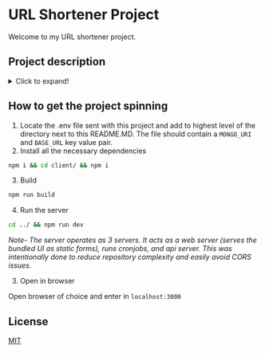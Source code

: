 # URL Shortener Project

Welcome to my URL shortener project.

## Project description

<details>
 <summary>Click to expand!</summary>

### Tech Stack

FE: React/Mantine

BE: NodeJS/Express/MongoDB

### Scope

The intention of this project is to mimic a production URL shortener application and all of its major features, to a feasible extent. Thus, many considerations were sifted through, being analyzed whether or not they would be appropriately within scope. Limitations include cost, effort and time.

### Functional requirements

1. User should be able to input a valid URL link and receive a shortened link.
2. When accessing the shortened link, the user should be redirected to the original URL.
3. Shortened URLs will expire after 2 years of inactivity.
4. Shortened URLs will have an expiration date of 4 years.

### Non-functional requirements

1. Shortened URLs must be random unique and human readable
2. Availability (returns error if code does not exist)

### Project features

According to scope, the major factor in building project feature considerations was cost. Thus, the majority of the project features consider storage as the limiting factor.

#### 1. URL length limitation

| Browser | Address bar | document.location or anchor tag |
| ------- | ----------- | ------------------------------- |
| Chrome  | 32779       | >64k                            |
| Android | >64k        | >64k                            |
| Firefox | 32779       | >64k                            |
| Safari  | 2047        | 5120                            |
| IE11    | 2047        | 5120                            |
| Edge 16 | 2047        | 10240                           |

https://stackoverflow.com/questions/417142/what-is-the-maximum-length-of-a-url-in-different-browsers

<strong>tl;dr- 2000 character limit</strong>

#### 2. Storage (character bytes)

Database provided is a MongoDB cloud cluster with a max storage of 512MB.

##### Data Model

| Key            | Max size   | Data type |
| -------------- | ---------- | --------- |
| \_id           | 12 Bytes   | ObjectId  |
| code           | 4 Bytes    | String    |
| link           | 2000 Bytes | String    |
| creationDate   | 70 Bytes   | String    |
| expirationDate | 70 Bytes   | String    |
| inactiveDate   | 70 Bytes   | String    |

max size = 2226bytes

<em>Note- dates should be stored as the DATE data type which would reduce it to 8bytes, but for development ease, it's stored as a string </em>

<strong>tl;dr- 512megabytes / 2226bytes = 241181 max entries</strong>

#### 3. URL (shortened) readability

Considerations for readability is to keep the code as short as possible, while still providing enough available permutations that every entry can be unique (over 241181 max entries).

<details>
<summary>Option 1</summary>

(0-9, a-f) UUID

solve for min x where "16\*x > 241181"; x = 5 characters

</details>

<details>
<summary>Option 2</summary>

(a-z) BASE26

solve for min x where "26\*x > 241181"; x = <strong>4 characters</strong>

</details>

<strong>tl;dr- code max is 4 characters long</strong>

#### 4. URL Expiration

Another consideration based on functional requirements, is that urls can have a lifespan of max 4 years, or 2 years of inactivity. InactiveDate attribute gets updated whenever the link is accessed.

### Items considered out of scope

Based on scope, there were many features that were not included for the sake of either cost or development time. The following items were considered not a priority in prototyping/mimicking a production application.

Provided, there are solutions that could've been made, the project does not consider:

| Description               | Solution                                  |
| ------------------------- | ----------------------------------------- |
| Hacking Attempts          | Sanitize inputs                           |
| Overloaded network        | Load balancers                            |
| Most frequently used urls | Caching system like Redis                 |
| Illegal activity          | Provide a preview option, blacklist sites |
| Analytics                 |                                           |
| Privatization of urls     | Implement authorization and rbac features |

<em>Note- There are certainly more security concerns, but for brevity sake, we'll leave as is here. </em>

</details>

## How to get the project spinning

1. Locate the .env file sent with this project and add to highest level of the directory next to this README.MD. The file should contain a `MONGO_URI` and `BASE_URL` key value pair.
2. Install all the necessary dependencies

```bash
npm i && cd client/ && npm i
```

3. Build

```bash
npm run build
```

4. Run the server

```bash
cd ../ && npm run dev
```

<em>Note- The server operates as 3 servers. It acts as a web server (serves the bundled UI as static forms), runs cronjobs, and api server. This was intentionally done to reduce repository complexity and easily avoid CORS issues. </em>

3. Open in browser

Open browser of choice and enter in `localhost:3000`

## License

[MIT](https://choosealicense.com/licenses/mit/)
